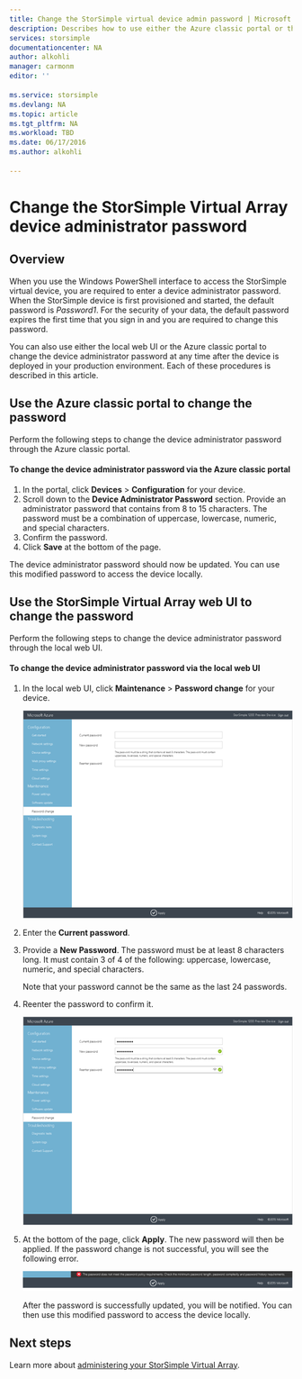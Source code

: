 ```yaml
---
title: Change the StorSimple virtual device admin password | Microsoft Azure
description: Describes how to use either the Azure classic portal or the StorSimple Virtual Array web UI to change the device administrator password.
services: storsimple
documentationcenter: NA
author: alkohli
manager: carmonm
editor: ''

ms.service: storsimple
ms.devlang: NA
ms.topic: article
ms.tgt_pltfrm: NA
ms.workload: TBD
ms.date: 06/17/2016
ms.author: alkohli

---
```

# Change the StorSimple Virtual Array device administrator password
## Overview
When you use the Windows PowerShell interface to access the StorSimple virtual device, you are required to enter a device administrator password. When the StorSimple device is first provisioned and started, the default password is *Password1*. For the security of your data, the default password expires the first time that you sign in and you are required to change this password.

You can also use either the local web UI or the Azure classic portal to change the device administrator password at any time after the device is deployed in  your production environment. Each of these procedures is described in this article.

## Use the Azure classic portal to change the password
Perform the following steps to change the device administrator password through the Azure classic portal.

#### To change the device administrator password via the Azure classic portal
1. In the portal, click **Devices** > **Configuration** for your device.
2. Scroll down to the **Device Administrator Password** section. Provide an administrator password that contains from 8 to 15 characters. The password must be a combination of uppercase, lowercase, numeric, and special characters.
3. Confirm the password.
4. Click **Save** at the bottom of the page.

The device administrator password should now be updated. You can use this modified password to access the device locally.

## Use the StorSimple Virtual Array web UI to change the password
Perform the following steps to change the device administrator password through the local web UI.

#### To change the device administrator password via the local web UI
1. In the local web UI, click **Maintenance** > **Password change** for your device.
   
    ![change password1](./media/storsimple-ova-change-device-admin-password/image40.png)
2. Enter the **Current password**.
3. Provide a **New Password**. The password must be at least 8 characters long. It must contain 3 of 4 of the following: uppercase, lowercase, numeric, and special characters.
   
    Note that your password cannot be the same as the last 24 passwords.
4. Reenter the password to confirm it.
   
    ![change password2](./media/storsimple-ova-change-device-admin-password/image41.png)
5. At the bottom of the page, click **Apply**. The new password will then be applied. If the password change is not successful, you will see the following error.
   
    ![password error](./media/storsimple-ova-change-device-admin-password/image42.png)
   
    After the password is successfully updated, you will be notified. You can then use this modified password to access the device locally.

## Next steps
Learn more about [administering your StorSimple Virtual Array](storsimple-ova-web-ui-admin.md).

